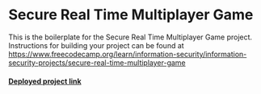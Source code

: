 # Secure Real Time Multiplayer Game

This is the boilerplate for the Secure Real Time Multiplayer Game project. Instructions for building your project can be found at https://www.freecodecamp.org/learn/information-security/information-security-projects/secure-real-time-multiplayer-game


#### [Deployed project link](https://freecodecamp-project-secure-real-time.onrender.com)
